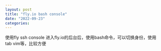 ```yaml
---
layout: post
title: "fly.io bash console"
date: "2022-09-23"
categories: 
---
```

<p>使用fly ssh console 进入fly.io的后台后，使用bash命令，可以切换身份，使用tab vim等，比较方便</p>
